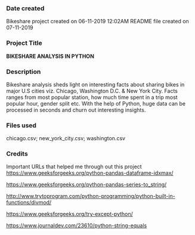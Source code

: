 ### Date created
Bikeshare project created on 06-11-2019 12:02AM
README file created on 07-11-2019

### Project Title
**BIKESHARE ANALYSIS IN PYTHON**

### Description
Bikeshare analysis sheds light on interesting facts about sharing bikes in major U.S cities viz. Chicago, Washington D.C. & New York City.
Facts ranges from most popular station, how much time spent in a trip most popular hour, gender split etc.
With the help of Python, huge data can be processed in seconds and churn out interesting insights.


### Files used
chicago.csv; new_york_city.csv; washington.csv

### Credits
Important URLs that helped me through out this project
https://www.geeksforgeeks.org/python-pandas-dataframe-idxmax/

https://www.geeksforgeeks.org/python-pandas-series-to_string/

http://www.trytoprogram.com/python-programming/python-built-in-functions/divmod/

https://www.geeksforgeeks.org/try-except-python/

https://www.journaldev.com/23610/python-string-equals
